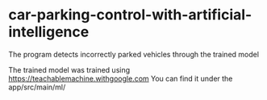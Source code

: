 # car-parking-control-with-artificial-intelligence
The program detects incorrectly parked vehicles through the trained model

The trained model was trained using https://teachablemachine.withgoogle.com
You can find it under the app/src/main/ml/

